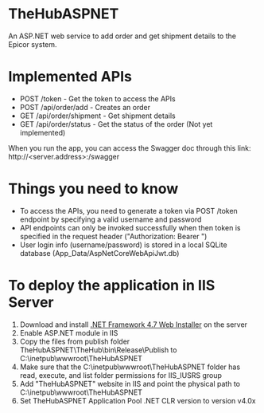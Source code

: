 # TheHubASPNET
An ASP.NET web service to add order and get shipment details to the Epicor system.

# Implemented APIs
* POST /token - Get the token to access the APIs
* POST /api/order/add - Creates an order
* GET /api/order/shipment - Get shipment details 
* GET /api/order/status - Get the status of the order (Not yet implemented)

When you run the app, you can access the Swagger doc through this link:
http://<server.address>:<port>/swagger

# Things you need to know
* To access the APIs, you need to generate a token via  POST /token endpoint by specifying a valid username and password
* API endpoints can only be invoked successfully when then token is specified in the request header ("Authorization: Bearer <token>")
* User login info (username/password) is stored in a local SQLite database (App_Data/AspNetCoreWebApiJwt.db)

# To deploy the application in IIS Server
1. Download and install [.NET Framework 4.7 Web Installer](https://dotnet.microsoft.com/download/dotnet-framework/thank-you/net47-web-installer) on the server
2. Enable ASP.NET module in IIS
3. Copy the files from publish folder TheHubASPNET\TheHub\bin\Release\Publish to C:\inetpub\wwwroot\TheHubASPNET
4. Make sure that the C:\inetpub\wwwroot\TheHubASPNET folder has read, execute, and list folder permissions for IIS_IUSRS group
5. Add "TheHubASPNET" website in IIS and point the physical path to C:\inetpub\wwwroot\TheHubASPNET
6. Set TheHubASPNET Application Pool .NET CLR version to version v4.0x
